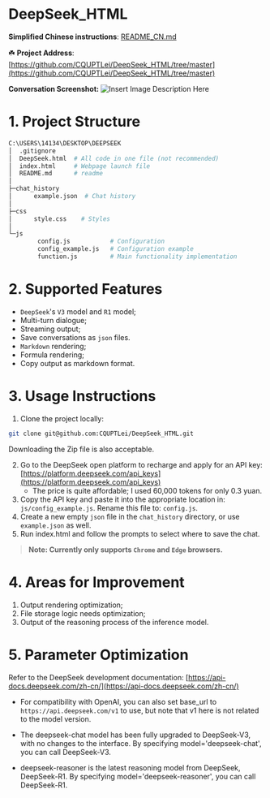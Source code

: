 # DeepSeek_HTML

**Simplified Chinese instructions**: [README_CN.md](https://github.com/CQUPTLei/DeepSeek_HTML/README.md)

☘️ **Project Address**: [https://github.com/CQUPTLei/DeepSeek_HTML/tree/master](https://github.com/CQUPTLei/DeepSeek_HTML/tree/master)

**Conversation Screenshot:**
![Insert Image Description Here](https://i-blog.csdnimg.cn/direct/8385e5db9e44449799820314dc69e017.png)

# 1. Project Structure

```bash
C:\USERS\14134\DESKTOP\DEEPSEEK
│  .gitignore 
│  DeepSeek.html  # All code in one file (not recommended)
│  index.html     # Webpage launch file
│  README.md      # readme
│
├─chat_history
│      example.json  # Chat history
│
├─css
│      style.css    # Styles
│
└─js
        config.js         	# Configuration
        config_example.js	# Configuration example
        function.js			# Main functionality implementation
```

# 2. Supported Features

- `DeepSeek`'s `V3` model and `R1` model;
- Multi-turn dialogue;
- Streaming output;
- Save conversations as `json` files.
- `Markdown` rendering;
- Formula rendering;
- Copy output as markdown format.

# 3. Usage Instructions

1. Clone the project locally:

```bash
git clone git@github.com:CQUPTLei/DeepSeek_HTML.git
```

Downloading the Zip file is also acceptable.

2. Go to the DeepSeek open platform to recharge and apply for an API key: [https://platform.deepseek.com/api_keys](https://platform.deepseek.com/api_keys)
   - The price is quite affordable; I used 60,000 tokens for only 0.3 yuan.
3. Copy the API key and paste it into the appropriate location in: `js/config_example.js`. Rename this file to: `config.js`.
4. Create a new empty `json` file in the `chat_history` directory, or use `example.json` as well.
5. Run index.html and follow the prompts to select where to save the chat.

> **Note: Currently only supports `Chrome` and `Edge` browsers.**

# 4. Areas for Improvement

1. Output rendering optimization;
2. File storage logic needs optimization;
3. Output of the reasoning process of the inference model.

# 5. Parameter Optimization

Refer to the DeepSeek development documentation: [https://api-docs.deepseek.com/zh-cn/](https://api-docs.deepseek.com/zh-cn/)

* For compatibility with OpenAI, you can also set base_url to `https://api.deepseek.com/v1` to use, but note that v1 here is not related to the model version.

* The deepseek-chat model has been fully upgraded to DeepSeek-V3, with no changes to the interface. By specifying model='deepseek-chat', you can call DeepSeek-V3.

* deepseek-reasoner is the latest reasoning model from DeepSeek, DeepSeek-R1. By specifying model='deepseek-reasoner', you can call DeepSeek-R1.